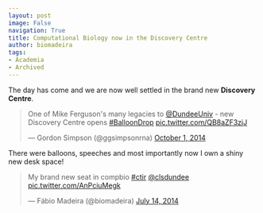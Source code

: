 ```yaml
---
layout: post
image: False
navigation: True
title: Computational Biology now in the Discovery Centre
author: biomadeira
tags:
- Academia
- Archived
---
```


The day has come and we are now well settled in the brand new **Discovery Centre**.

<blockquote class="twitter-tweet tw-align-center" lang="en"><p lang="en" dir="ltr">One of Mike Ferguson&#39;s 
many legacies to <a href="https://twitter.com/DundeeUniv">@DundeeUniv</a> - new Discovery Centre opens 
<a href="https://twitter.com/hashtag/BalloonDrop?src=hash">#BalloonDrop</a> 
<a href="http://t.co/QB8aZF3zjJ">pic.twitter.com/QB8aZF3zjJ</a></p>&mdash; Gordon Simpson (@ggsimpsonrna) 
<a href="https://twitter.com/ggsimpsonrna/status/517290407068450817">October 1, 2014</a></blockquote>
<script async src="//platform.twitter.com/widgets.js" charset="utf-8"></script>

There were balloons, speeches and most importantly now I own a shiny new desk space!

<blockquote class="twitter-tweet tw-align-center" lang="en"><p lang="en" dir="ltr">My brand new seat in 
compbio <a href="https://twitter.com/hashtag/ctir?src=hash">#ctir</a> 
<a href="https://twitter.com/clsdundee">@clsdundee</a> 
<a href="http://t.co/AnPciuMegk">pic.twitter.com/AnPciuMegk</a></p>&mdash; Fábio Madeira (@biomadeira) 
<a href="https://twitter.com/biomadeira/status/488639123591553024">July 14, 2014</a></blockquote>
<script async src="//platform.twitter.com/widgets.js" charset="utf-8"></script>
